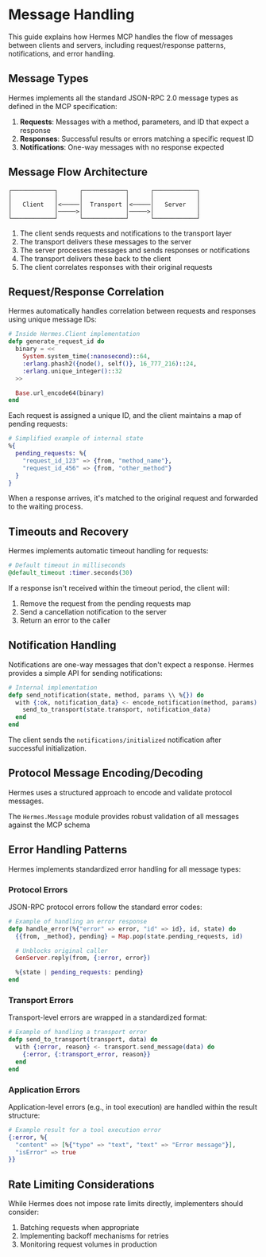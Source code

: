 # Message Handling

This guide explains how Hermes MCP handles the flow of messages between clients and servers, including request/response patterns, notifications, and error handling.

## Message Types

Hermes implements all the standard JSON-RPC 2.0 message types as defined in the MCP specification:

1. **Requests**: Messages with a method, parameters, and ID that expect a response
2. **Responses**: Successful results or errors matching a specific request ID
3. **Notifications**: One-way messages with no response expected

## Message Flow Architecture

```
┌────────────┐      ┌────────────┐      ┌────────────┐
│            │      │            │      │            │
│   Client   │<─────│  Transport │<─────│   Server   │
│            │─────>│            │─────>│            │
└────────────┘      └────────────┘      └────────────┘
```

1. The client sends requests and notifications to the transport layer
2. The transport delivers these messages to the server
3. The server processes messages and sends responses or notifications
4. The transport delivers these back to the client
5. The client correlates responses with their original requests

## Request/Response Correlation

Hermes automatically handles correlation between requests and responses using unique message IDs:

```elixir
# Inside Hermes.Client implementation
defp generate_request_id do
  binary = <<
    System.system_time(:nanosecond)::64,
    :erlang.phash2({node(), self()}, 16_777_216)::24,
    :erlang.unique_integer()::32
  >>

  Base.url_encode64(binary)
end
```

Each request is assigned a unique ID, and the client maintains a map of pending requests:

```elixir
# Simplified example of internal state
%{
  pending_requests: %{
    "request_id_123" => {from, "method_name"},
    "request_id_456" => {from, "other_method"}
  }
}
```

When a response arrives, it's matched to the original request and forwarded to the waiting process.

## Timeouts and Recovery

Hermes implements automatic timeout handling for requests:

```elixir
# Default timeout in milliseconds
@default_timeout :timer.seconds(30)
```

If a response isn't received within the timeout period, the client will:

1. Remove the request from the pending requests map
2. Send a cancellation notification to the server
3. Return an error to the caller

## Notification Handling

Notifications are one-way messages that don't expect a response. Hermes provides a simple API for sending notifications:

```elixir
# Internal implementation
defp send_notification(state, method, params \\ %{}) do
  with {:ok, notification_data} <- encode_notification(method, params) do
    send_to_transport(state.transport, notification_data)
  end
end
```

The client sends the `notifications/initialized` notification after successful initialization.

## Protocol Message Encoding/Decoding

Hermes uses a structured approach to encode and validate protocol messages.

The `Hermes.Message` module provides robust validation of all messages against the MCP schema

## Error Handling Patterns

Hermes implements standardized error handling for all message types:

### Protocol Errors

JSON-RPC protocol errors follow the standard error codes:

```elixir
# Example of handling an error response
defp handle_error(%{"error" => error, "id" => id}, id, state) do
  {{from, _method}, pending} = Map.pop(state.pending_requests, id)

  # Unblocks original caller
  GenServer.reply(from, {:error, error})

  %{state | pending_requests: pending}
end
```

### Transport Errors

Transport-level errors are wrapped in a standardized format:

```elixir
# Example of handling a transport error
defp send_to_transport(transport, data) do
  with {:error, reason} <- transport.send_message(data) do
    {:error, {:transport_error, reason}}
  end
end
```

### Application Errors

Application-level errors (e.g., in tool execution) are handled within the result structure:

```elixir
# Example result for a tool execution error
{:error, %{
  "content" => [%{"type" => "text", "text" => "Error message"}],
  "isError" => true
}}
```

## Rate Limiting Considerations

While Hermes does not impose rate limits directly, implementers should consider:

1. Batching requests when appropriate
2. Implementing backoff mechanisms for retries
3. Monitoring request volumes in production

